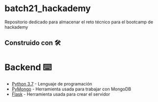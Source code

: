 # batch21_hackademy
Repositorio dedicado para almacenar el reto técnico para el bootcamp de hackademy 

## Construido con 🛠️
# Backend ⌨️

* [Python 3.7](https://www.python.org/) - Lenguaje de programación
* [PyMongo](https://pymongo.readthedocs.io/en/stable/) - Herramienta usada para trabajar con MongoDB
* [Flask](https://flask.palletsprojects.com/en/1.1.x/) - Herramienta usada para crear el servidor
